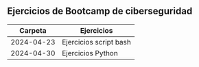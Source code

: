 ## Ejercicios de Bootcamp de ciberseguridad

| Carpeta    | Ejercicios             |
| -----------| ---------------------- |
| 2024-04-23 | Ejercicios script bash |
| 2024-04-30 | Ejercicios Python      |